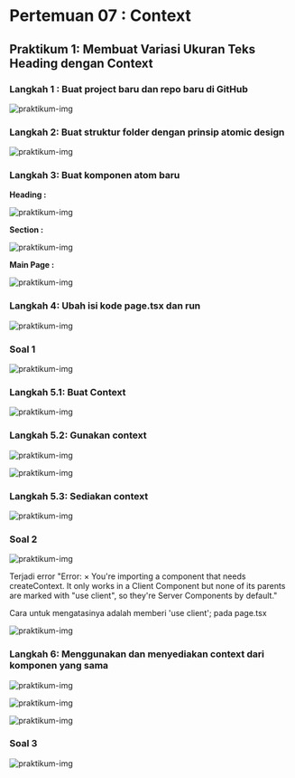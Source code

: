 # Pertemuan 07 : Context

## **Praktikum 1: Membuat Variasi Ukuran Teks Heading dengan Context**

### **Langkah 1 : Buat project baru dan repo baru di GitHub**

![praktikum-img](images/P1_Langkah1.png)

### **Langkah 2: Buat struktur folder dengan prinsip atomic design**

![praktikum-img](images/P1_Langkah2.png)

### **Langkah 3: Buat komponen atom baru**

**Heading :**

![praktikum-img](images/P1_Langkah3.1.png)

**Section :**

![praktikum-img](images/P1_Langkah3.2.png)

**Main Page :**

![praktikum-img](images/P1_Langkah3.3.png)

### **Langkah 4: Ubah isi kode page.tsx dan run**

![praktikum-img](images/P1_Langkah4.png)

### **Soal 1**

![praktikum-img](images/P1_Soal1.png)

### **Langkah 5.1: Buat Context**

![praktikum-img](images/P1_Langkah5.1.png)

### **Langkah 5.2: Gunakan context**

![praktikum-img](images/P1_Langkah5.2.1.png)

![praktikum-img](images/P1_Langkah5.2.2.png)

### **Langkah 5.3: Sediakan context**

![praktikum-img](images/P1_Langkah5.3.png)

### **Soal 2**

![praktikum-img](images/P1_Soal2.png)

Terjadi error "Error: × You're importing a component that needs createContext. It only works in a Client Component but none of its parents are marked with "use client", so they're Server Components by default."

Cara untuk mengatasinya adalah memberi 'use client'; pada page.tsx

![praktikum-img](images/Soal2_Solve.png)

### **Langkah 6: Menggunakan dan menyediakan context dari komponen yang sama**

![praktikum-img](images/P1_Langkah6.1.png)

![praktikum-img](images/P1_Langkah6.2.png)

![praktikum-img](images/P1_Langkah6.3.png)

### **Soal 3**

![praktikum-img](images/P1_Soal3.png)
